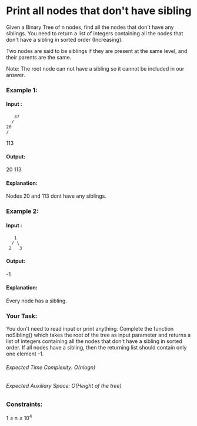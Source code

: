# Print all nodes that don't have sibling
Given a Binary Tree of n nodes, find all the nodes that don't have any siblings. You need to return a list of integers containing all the nodes that don't have a sibling in sorted order (Increasing).

Two nodes are said to be siblings if they are present at the same level, and their parents are the same.

Note: The root node can not have a sibling so it cannot be included in our answer.

### Example 1:
#### Input :
       37
      /   
    20
    /     
  113 
#### Output: 
20 113
#### Explanation: 
Nodes 20 and 113 dont have any siblings.

### Example 2:
#### Input :
       1
      / \
     2   3 
#### Output: 
-1
#### Explanation: 
Every node has a sibling.

### Your Task:  
You don't need to read input or print anything. Complete the function noSibling() which takes the root of the tree as input parameter and returns a list of integers containing all the nodes that don't have a sibling in sorted order. If all nodes have a sibling, then the returning list should contain only one element -1.

###### Expected Time Complexity: O(nlogn)
###### Expected Auxiliary Space: O(Height of the tree)

### Constraints:
1 ≤ n ≤ $`10^4`$



